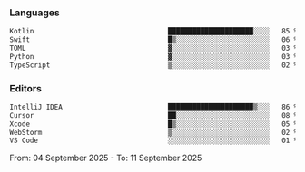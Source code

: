 <!--START_SECTION:waka-->
### Languages
```txt
Kotlin                                 █████████████████████░░░░   85 %
Swift                                  █▒░░░░░░░░░░░░░░░░░░░░░░░   06 %
TOML                                   ▓░░░░░░░░░░░░░░░░░░░░░░░░   03 %
Python                                 ▓░░░░░░░░░░░░░░░░░░░░░░░░   03 %
TypeScript                             ▒░░░░░░░░░░░░░░░░░░░░░░░░   02 %
```

### Editors
```txt
IntelliJ IDEA                          █████████████████████▒░░░   86 %
Cursor                                 ██░░░░░░░░░░░░░░░░░░░░░░░   08 %
Xcode                                  █▒░░░░░░░░░░░░░░░░░░░░░░░   05 %
WebStorm                               ▒░░░░░░░░░░░░░░░░░░░░░░░░   02 %
VS Code                                ░░░░░░░░░░░░░░░░░░░░░░░░░   01 %
```

From: 04 September 2025 - To: 11 September 2025
<!--END_SECTION:waka-->

